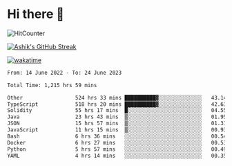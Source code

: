 # Hi there 👋

![HitCounter](https://hits.seeyoufarm.com/api/count/incr/badge.svg?url=https%3A%2F%2Fgithub.com%2Fashrhmn1212%2Fhit-counter)

<!-- ![Contribution Graph](https://github-readme-activity-graph.cyclic.app/graph?username=ashrhmn) -->


<!-- [![Top Langs](https://github-readme-stats.vercel.app/api/top-langs/?username=ashrhmn&layout=compact&theme=synthwave&langs_count=10&card_width=445)](https://github.com/anuraghazra/github-readme-stats) -->

[![Ashik's GitHub Streak](https://github-readme-streak-stats.herokuapp.com/?user=ashrhmn&theme=blood&fire=DD7F1C&background=151515&dates=9f9f9f&border=DD2727)](https://git.io/streak-stats)

<!-- ![Ashik's GitHub stats](https://github-readme-stats.vercel.app/api/?username=ashrhmn&show_icons=true&title_color=fff&icon_color=79ff97&text_color=9f9f9f&bg_color=151515) -->

[![wakatime](https://wakatime.com/badge/user/3df86613-ba63-4631-8e65-0ff18e7becad.svg)](https://wakatime.com/@3df86613-ba63-4631-8e65-0ff18e7becad)

<!--START_SECTION:waka-->

```txt
From: 14 June 2022 - To: 24 June 2023

Total Time: 1,215 hrs 59 mins

Other                 524 hrs 33 mins ██████████▓░░░░░░░░░░░░░░   43.14 %
TypeScript            518 hrs 20 mins ██████████▓░░░░░░░░░░░░░░   42.63 %
Solidity              55 hrs 17 mins  █░░░░░░░░░░░░░░░░░░░░░░░░   04.55 %
Java                  23 hrs 43 mins  ▒░░░░░░░░░░░░░░░░░░░░░░░░   01.95 %
JSON                  15 hrs 57 mins  ▒░░░░░░░░░░░░░░░░░░░░░░░░   01.31 %
JavaScript            11 hrs 15 mins  ▒░░░░░░░░░░░░░░░░░░░░░░░░   00.93 %
Bash                  6 hrs 36 mins   ░░░░░░░░░░░░░░░░░░░░░░░░░   00.54 %
Docker                6 hrs 27 mins   ░░░░░░░░░░░░░░░░░░░░░░░░░   00.53 %
Python                5 hrs 57 mins   ░░░░░░░░░░░░░░░░░░░░░░░░░   00.49 %
YAML                  4 hrs 14 mins   ░░░░░░░░░░░░░░░░░░░░░░░░░   00.35 %
```

<!--END_SECTION:waka-->


<!--### Most Used Languages
<img src="https://wakatime.com/share/@ashrhmn/24ecb986-5bf8-4607-af7f-0aab08908d8c.png" />

### Favourite Tools
<img src="https://wakatime.com/share/@ashrhmn/f4e08015-f3bc-460a-9228-95a3ba11c604.png" />-->
